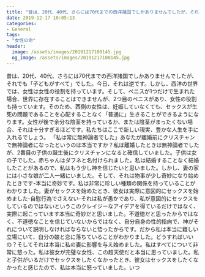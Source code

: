 ```yaml
---
title: "昔は、20代、40代、さらには70代までの西洋諸国でしかありませんでしたが、それでも「子どもがすべて」でした。"
date: 2019-12-17 10:05:13
categories:
- General
tags:
- "女性の命"
header:
  image: /assets/images/20191217100145.jpg
  og_image: /assets/images/20191217100145.jpg
---
```


昔は、20代、40代、さらには70代までの西洋諸国でしかありませんでしたが、それでも「子どもがすべて」でした。今日、それは逆です。しかし、西洋の世界では、女性は女性の役割を持っています。そして、ペニスが1つだけで生まれた場合、世界に存在することはできませんが、2つ目のペニスがあり、女性の役割も持っています。そのため、西側の女性は、妊娠していなくても、セックスが生死の問題であることを心配することなく「普通に」生きることができるようになります。女性が後で余分な陰茎を持っているか、または陰茎がまったくない場合、それは十分すぎるほどです。私たちはここで新しい現実、豊かな人生を手に入れるでしょう。 「私は常に無神論者でした」あなたが離婚前にクリスチャンで無神論者になったというのは本当ですか？私は離婚したときは無神論者でしたが、2番目の子供の誕生後にクリスチャンになると確信していました。子供は女の子でした。赤ちゃんはダフネと名付けられました。私は結婚することなく結婚したことがあるので、私はもう少し神を信じたいと思いました。しかし、妻の家には小さな娘が二人一緒にいました。そして、それは物事が少し奇妙になり始めたときです-本当に奇妙です。私は非常に珍しい種類の関係を持っていることがわかりました。妻がセックスを始めたとき、彼女は実際に意図的にセックスを始めました-自慰行為でさえない-それは私が愚かであり、私が意図的にセックスをしているのではないというこのクレイジーなアイデアを得ているだけではなく、実際に起こっています本当に奇妙だと思いました。不道徳だと思ったからではなく、不道徳なことを信じていないからではなく、自分自身の性的指向で、神がそれについて説明しなければならないと悟ったからです。だから私は本当に難しい立場にいて、自分の娘と恋に落ちていることがわかりました。どうすればいいの？そしてそれは本当に私の妻に影響を与え始めました。私はすべてについて非常に怒った。私は彼女が完璧な女性、この超天使だと本当に思っていました。私と子供がいるだけでセックスをしたくなかったとき、彼女はセックスをしたくなかったと感じたので、私は本当に怒っていました。いつ
